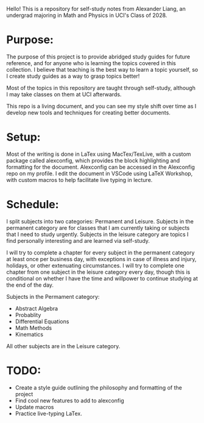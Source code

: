 Hello! This is a repository for self-study notes from Alexander Liang, an undergrad majoring in Math and Physics in UCI's Class of 2028.

# **Purpose:**

The purpose of this project is to provide abridged study guides for future reference, and for anyone who is learning the topics covered in this collection.
I believe that teaching is the best way to learn a topic yourself, so I create study guides as a way to grasp topics better!

Most of the topics in this repository are taught through self-study, although I may take classes on them at UCI afterwards.

This repo is a living document, and you can see my style shift over time as I develop new tools and techniques for creating better documents.

# **Setup:**
Most of the writing is done in LaTex using MacTex/TexLive, with a custom package called alexconfig, which provides the block highlighting and formatting for the document.
Alexconfig can be accessed in the Alexconfig repo on my profile.
I edit the document in VSCode using LaTeX Workshop, with custom macros to help facilitate live typing in lecture.

# **Schedule:**
I split subjects into two categories: Permanent and Leisure.
Subjects in the permanent category are for classes that I am currently taking or subjects that I need to study urgently.
Subjects in the leisure category are topics I find personally interesting and are learned via self-study. 

I will try to complete a chapter for every subject in the permanent category at least once per business day, with exceptions in case of illness and injury, holidays, or other extenuating circumstances.
I will try to complete one chapter from one subject in the leisure category every day, though this is conditional on whether I have the time and willpower to continue studying at the end of the day.

Subjects in the Permament category:
- Abstract Algebra
- Probablity
- Differential Equations
- Math Methods
- Kinematics

All other subjects are in the Leisure category.

# **TODO:**
- Create a style guide outlining the philosophy and formatting of the project
- Find cool new features to add to alexconfig
- Update macros
- Practice live-typing LaTex.
